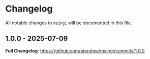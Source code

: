 # Changelog

All notable changes to `msingi` will be documented in this file.

## 1.0.0 - 2025-07-09

**Full Changelog**: https://github.com/atendwa/msingi/commits/1.0.0
